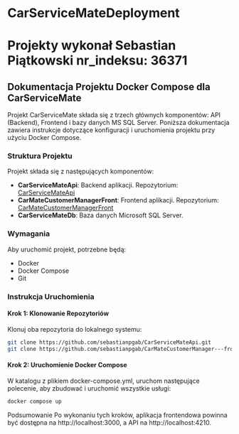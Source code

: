# CarServiceMateDeployment

# Projekty wykonał Sebastian Piątkowski nr_indeksu: 36371

## Dokumentacja Projektu Docker Compose dla CarServiceMate

Projekt CarServiceMate składa się z trzech głównych komponentów: API (Backend), Frontend i bazy danych MS SQL Server. Poniższa dokumentacja zawiera instrukcje dotyczące konfiguracji i uruchomienia projektu przy użyciu Docker Compose.

### Struktura Projektu

Projekt składa się z następujących komponentów:

- **CarServiceMateApi**: Backend aplikacji. Repozytorium: [CarServiceMateApi](https://github.com/sebastianpgab/CarServiceMateApi.git)
- **CarMateCustomerManagerFront**: Frontend aplikacji. Repozytorium: [CarMateCustomerManagerFront](https://github.com/sebastianpgab/CarMateCustomerManager---front.git)
- **CarServiceMateDb**: Baza danych Microsoft SQL Server.

### Wymagania

Aby uruchomić projekt, potrzebne będą:

- Docker
- Docker Compose
- Git

### Instrukcja Uruchomienia

#### Krok 1: Klonowanie Repozytoriów

Klonuj oba repozytoria do lokalnego systemu:

```sh
git clone https://github.com/sebastianpgab/CarServiceMateApi.git
git clone https://github.com/sebastianpgab/CarMateCustomerManager---front.git

```

#### Krok 2: Uruchomienie Docker Compose

W katalogu z plikiem docker-compose.yml, uruchom następujące polecenie, aby zbudować i uruchomić wszystkie usługi:
```sh
docker compose up
```
Podsumowanie
Po wykonaniu tych kroków, aplikacja frontendowa powinna być dostępna na http://localhost:3000, a API na http://localhost:4210.



